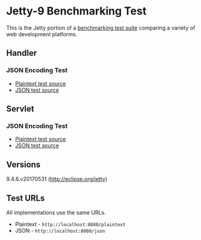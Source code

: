 # Jetty-9 Benchmarking Test

This is the Jetty portion of a [benchmarking test suite](../) comparing a variety of web development platforms.

## Handler

### JSON Encoding Test
* [Plaintext test source](src/main/java/hello/handler/PlainTextHandler.java)
* [JSON test source](src/main/java/hello/handler/JsonHandler.java)

## Servlet

### JSON Encoding Test
* [Plaintext test source](src/main/java/hello/handler/PlaintextServlet.java)
* [JSON test source](src/main/java/hello/servlet/JsonServlet.java)

## Versions
9.4.6.v20170531 (http://eclipse.org/jetty)

## Test URLs

All implementations use the same URLs.

 * Plaintext - `http://localhost:8080/plaintext`
 * JSON - `http://localhost:8080/json`
